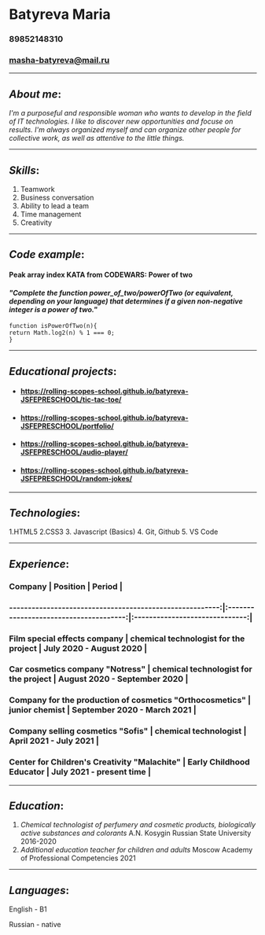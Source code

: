 # **Batyreva Maria**


### 89852148310 
### masha-batyreva@mail.ru


******************


## *About me*: 

*I'm a purposeful and responsible woman who wants to develop in the field of IT technologies. I like to discover new opportunities and focuse on results. I'm always organized myself and can organize other people for collective work, as well as attentive to the little things.*


******************


## *Skills*:
 
1. Teamwork
2. Business conversation
3. Ability to lead a team
4. Time management
5. Creativity


******************


## *Code example*:

#### Peak array index KATA from CODEWARS: Power of two
#### *"Complete the function power_of_two/powerOfTwo (or equivalent, depending on your language) that determines if a given non-negative integer is a power of two."*

```
function isPowerOfTwo(n){
return Math.log2(n) % 1 === 0;
}
```



******************


## *Educational projects*:

* #### https://rolling-scopes-school.github.io/batyreva-JSFEPRESCHOOL/tic-tac-toe/
* #### https://rolling-scopes-school.github.io/batyreva-JSFEPRESCHOOL/portfolio/
* #### https://rolling-scopes-school.github.io/batyreva-JSFEPRESCHOOL/audio-player/
* #### https://rolling-scopes-school.github.io/batyreva-JSFEPRESCHOOL/random-jokes/


******************


## *Technologies*:

1.HTML5
2.CSS3
3. Javascript (Basics)
4. Git, Github
5. VS Code


******************


## *Experience*:

###                **Company**                                |               **Position**             |            **Period**          |
###  --------------------------------------------------------:|:--------------------------------------:|:------------------------------:|
### Film special effects company                              | chemical technologist for the project  | July 2020 - August 2020        |
### Car cosmetics company "Notress"                           | chemical technologist for the project  | August 2020 - September 2020   |
### Company for the production of cosmetics "Orthocosmetics"  |            junior chemist              | September 2020 - March 2021    |
### Company selling cosmetics "Sofis"                         |         chemical technologist          | April 2021 - July 2021         |
### Center for Children's Creativity "Malachite"              |        Early Childhood Educator        | July 2021 - present time       |


******************


## *Education*:

1. *Chemical technologist of perfumery and cosmetic products, biologically active substances and colorants* A.N. Kosygin Russian State University 2016-2020
2. *Additional education teacher for children and adults* Moscow Academy of Professional Competencies 2021


******************


## *Languages*:

English - В1

Russian - native